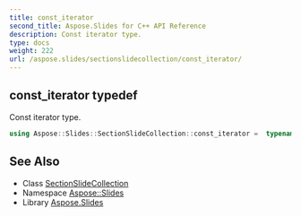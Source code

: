```yaml
---
title: const_iterator
second_title: Aspose.Slides for C++ API Reference
description: Const iterator type.
type: docs
weight: 222
url: /aspose.slides/sectionslidecollection/const_iterator/
---
```

## const_iterator typedef


Const iterator type.

```cpp
using Aspose::Slides::SectionSlideCollection::const_iterator =  typename iterator_holder_type::const_iterator
```

## See Also

* Class [SectionSlideCollection](../)
* Namespace [Aspose::Slides](../../)
* Library [Aspose.Slides](../../../)